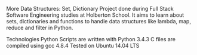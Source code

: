 More Data Structures: Set, Dictionary
Project done during Full Stack Software Engineering studies at Holberton School. It aims to learn about sets, dictionaries and functions to handle data structures like lambda, map, reduce and filter in Python.

Technologies
Python Scripts are written with Python 3.4.3
C files are compiled using gcc 4.8.4
Tested on Ubuntu 14.04 LTS
